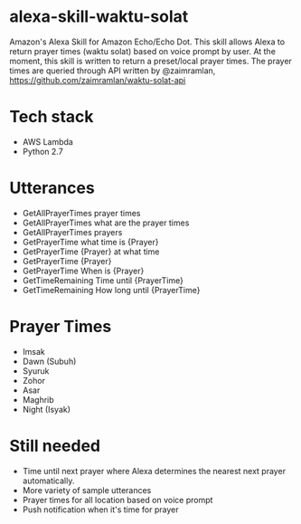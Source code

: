 # alexa-skill-waktu-solat
Amazon's Alexa Skill for Amazon Echo/Echo Dot. This skill allows Alexa to return prayer times (waktu solat) based on voice prompt by user. At the moment, this skill is written to return a preset/local prayer times. The prayer times are queried through API written by @zaimramlan, https://github.com/zaimramlan/waktu-solat-api

# Tech stack
- AWS Lambda
- Python 2.7

# Utterances
- GetAllPrayerTimes prayer times
- GetAllPrayerTimes what are the prayer times
- GetAllPrayerTimes prayers
- GetPrayerTime what time is {Prayer}
- GetPrayerTime {Prayer} at what time
- GetPrayerTime {Prayer}
- GetPrayerTime When is {Prayer}
- GetTimeRemaining Time until {PrayerTime}
- GetTimeRemaining How long until {PrayerTime}

# Prayer Times
- Imsak
- Dawn (Subuh)
- Syuruk
- Zohor
- Asar
- Maghrib
- Night (Isyak)

# Still needed
- Time until next prayer where Alexa determines the nearest next prayer automatically.
- More variety of sample utterances
- Prayer times for all location based on voice prompt
- Push notification when it's time for prayer
